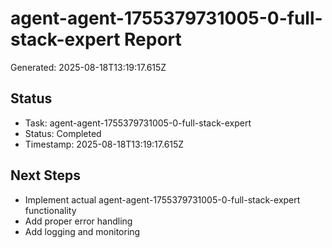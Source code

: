 # agent-agent-1755379731005-0-full-stack-expert Report

Generated: 2025-08-18T13:19:17.615Z

## Status
- Task: agent-agent-1755379731005-0-full-stack-expert
- Status: Completed
- Timestamp: 2025-08-18T13:19:17.615Z

## Next Steps
- Implement actual agent-agent-1755379731005-0-full-stack-expert functionality
- Add proper error handling
- Add logging and monitoring
